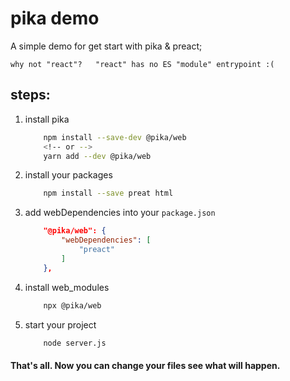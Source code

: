 # pika demo
A simple demo for get start with pika & preact;

`why not "react"?   "react" has no ES "module" entrypoint :(`

## steps:

1. install pika
    ```Bash
        npm install --save-dev @pika/web
        <!-- or -->
        yarn add --dev @pika/web
    ```

2. install your packages
    ```Bash
        npm install --save preat html
    ```
3. add webDependencies into your `package.json`
    ```json
        "@pika/web": {
            "webDependencies": [
                "preact"
            ]
        },
    ```

4. install web_modules
    ```Bash
        npx @pika/web
    ```

5. start your project
    ```Bash
        node server.js
    ```
#### That's all.  Now you can change your files see what will happen.